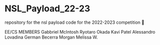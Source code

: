 # NSL_Payload_22-23
repository for the nsl payload code for the 2022-2023 competition 🚀

EE/CS MEMBERS
Gabbriel McIntosh
Ryotaro Okada
Kavi Patel
Alessandro Lovadina
German Becerra
Morgan Melissa W.